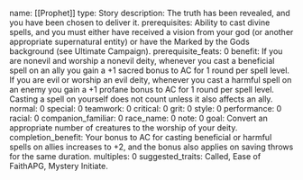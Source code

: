 name: [[Prophet]]
type: Story
description: The truth has been revealed, and you have been chosen to deliver it.
prerequisites: Ability to cast divine spells, and you must either have received a vision from your god (or another appropriate supernatural entity) or have the Marked by the Gods background (see Ultimate Campaign).
prerequisite_feats: 0
benefit: If you are nonevil and worship a nonevil deity, whenever you cast a beneficial spell on an ally you gain a +1 sacred bonus to AC for 1 round per spell level. If you are evil or worship an evil deity, whenever you cast a harmful spell on an enemy you gain a +1 profane bonus to AC for 1 round per spell level. Casting a spell on yourself does not count unless it also affects an ally.
normal: 0
special: 0
teamwork: 0
critical: 0
grit: 0
style: 0
performance: 0
racial: 0
companion_familiar: 0
race_name: 0
note: 0
goal: Convert an appropriate number of creatures to the worship of your deity.
completion_benefit: Your bonus to AC for casting beneficial or harmful spells on allies increases to +2, and the bonus also applies on saving throws for the same duration.
multiples: 0
suggested_traits: Called, Ease of FaithAPG, Mystery Initiate.
